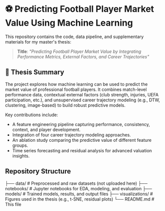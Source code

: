 # ⚽ Predicting Football Player Market Value Using Machine Learning

This repository contains the code, data pipeline, and supplementary materials for my master's thesis:

> **Title**: *"Predicting Football Player Market Value by Integrating Performance Metrics, External Factors, and Career Trajectories"*

## 📄 Thesis Summary

The project explores how machine learning can be used to predict the market value of professional football players. It combines match-level performance data, contextual external factors (club strength, injuries, UEFA participation, etc.), and unsupervised career trajectory modeling (e.g., DTW, clustering, image-based) to build robust predictive models.

Key contributions include:
- A feature engineering pipeline capturing performance, consistency, context, and player development.
- Integration of four career trajectory modeling approaches.
- An ablation study comparing the predictive value of different feature groups.
- Time series forecasting and residual analysis for advanced valuation insights.

## Repository Structure

├── data/ # Preprocessed and raw datasets (not uploaded here)
├── notebooks/ # Jupyter notebooks for EDA, modeling, and evaluation
├── models/ # Trained models, results, and output files
├── visualizations/ # Figures used in the thesis (e.g., t-SNE, residual plots)
└── README.md # This file

